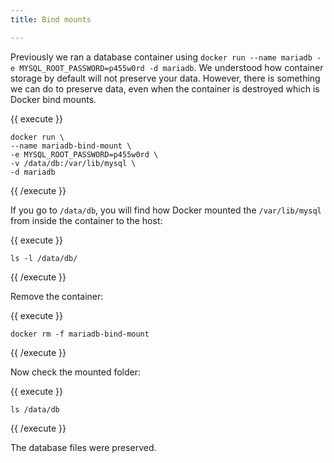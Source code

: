 ```yaml
---
title: Bind mounts

---
```

Previously we ran a database container using `docker run --name mariadb -e MYSQL_ROOT_PASSWORD=p455w0rd -d mariadb`. We understood how container storage by default will not preserve your data. 
However, there is something we can do to preserve data, even when the container is destroyed which is Docker bind mounts.

{{ execute }}
```
docker run \
--name mariadb-bind-mount \
-e MYSQL_ROOT_PASSWORD=p455w0rd \
-v /data/db:/var/lib/mysql \
-d mariadb
```
{{ /execute }}

If you go to `/data/db`, you will find how Docker mounted the `/var/lib/mysql` from inside the container to the host:

{{ execute }}
```
ls -l /data/db/
```
{{ /execute }}

Remove the container:

{{ execute }}
```
docker rm -f mariadb-bind-mount
```
{{ /execute }}

Now check the mounted folder:

{{ execute }}
```
ls /data/db
```
{{ /execute }}

The database files were preserved.